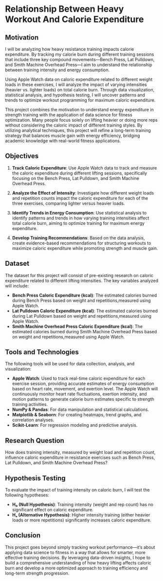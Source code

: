 # Relationship Between Heavy Workout And Calorie Expenditure

## Motivation

I will be analyzing how heavy resistance training impacts calorie expenditure. By tracking my calorie burn during different training sessions that include three key compound movements—Bench Press, Lat Pulldown, and Smith Machine Overhead Press—I aim to understand the relationship between training intensity and energy consumption.

Using Apple Watch data on caloric expenditure related to different weight loads in these exercises, I will analyze the impact of varying intensities (heavier vs. lighter loads) on total calorie burn. Through data visualization, statistical analysis, and hypothesis testing, I will uncover patterns and trends to optimize workout programming for maximum caloric expenditure.

This project combines the motivation to understand energy expenditure in strength training with the application of data science for fitness optimization. Many people focus solely on lifting heavier or doing more reps without considering the caloric impact of different training styles. By utilizing analytical techniques, this project will refine a long-term training strategy that balances muscle gain with energy efficiency, bridging academic knowledge with real-world fitness applications.

## Objectives

1. **Track Caloric Expenditure**: Use Apple Watch data to track and measure the caloric expenditure during different lifting sessions, specifically focusing on the Bench Press, Lat Pulldown, and Smith Machine Overhead Press.

2. **Analyze the Effect of Intensity**: Investigate how different weight loads and repetition counts impact the caloric expenditure for each of the three exercises, comparing lighter versus heavier loads.

3. **Identify Trends in Energy Consumption**: Use statistical analysis to identify patterns and trends in how varying training intensities affect total calorie burn, aiming to optimize training for maximum energy expenditure.

4. **Develop Training Recommendations**: Based on the data analysis, create evidence-based recommendations for structuring workouts to maximize caloric expenditure while promoting strength and muscle gain.

## Dataset

The dataset for this project will consist of pre-existing research on caloric expenditure related to different lifting intensities. The key variables analyzed will include:
- **Bench Press Caloric Expenditure (kcal)**: The estimated calories burned during Bench Press based on weight and repetitions,measured using Apple Watch.
- **Lat Pulldown Caloric Expenditure (kcal)**: The estimated calories burned during Lat Pulldown based on weight and repetitions,measured using Apple Watch.
- **Smith Machine Overhead Press Caloric Expenditure (kcal)**: The estimated calories burned during Smith Machine Overhead Press based on weight and repetitions,measured using Apple Watch.

## Tools and Technologies

The following tools will be used for data collection, analysis, and visualization:
- **Apple Watch**: Used to track real-time caloric expenditure for each exercise session, providing accurate estimates of energy consumption based on heart rate, movement, and exertion level. The Apple Watch will continuously monitor heart rate fluctuations, exertion intensity, and motion patterns to generate calorie burn estimates specific to strength training activities.
- **NumPy & Pandas**: For data manipulation and statistical calculations.
- **Matplotlib & Seaborn**: For creating heatmaps, trend graphs, and correlation analyses.
- **Scikit-Learn**: For regression modeling and predictive analysis.

## Research Question

How does training intensity, measured by weight load and repetition count, influence caloric expenditure in resistance exercises such as Bench Press, Lat Pulldown, and Smith Machine Overhead Press?

## Hypothesis Testing

To evaluate the impact of training intensity on caloric burn, I will test the following hypotheses:
- **H₀ (Null Hypothesis)**: Training intensity (weight and rep count) has no significant effect on caloric expenditure.
- **Hₐ (Alternative Hypothesis)**: Higher intensity training (either heavier loads or more repetitions) significantly increases caloric expenditure.

## Conclusion

This project goes beyond simply tracking workout performance—it’s about applying data science to fitness in a way that allows for smarter, more effective training decisions. By leveraging data-driven insights, I hope to build a comprehensive understanding of how heavy lifting affects caloric burn and develop a more optimized approach to training efficiency and long-term strength progression.
